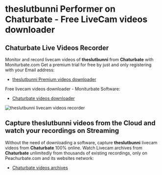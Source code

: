 # theslutbunni Performer on Chaturbate - Free LiveCam videos downloader

## Chaturbate Live Videos Recorder

Monitor and record livecam videos of **theslutbunni** from **Chaturbate** with Moniturbate.com
Get a premium trial for free by just and only registering with your Email address:
* [theslutbunni Premium videos downloader](https://moniturbate.com/request-demo-licence-key.html)

Free livecam videos downloader - Moniturbate Software:
* [Chaturbate videos downloader](https://moniturbate.com/moniturbate-download-software.html)

![theslutbunni livecam videos recorder](https://peachurnet.com/templates/moniturbate-software.png)


## Capture theslutbunni videos from the Cloud and watch your recordings on Streaming

Without the need of downloading a software, capture **theslutbunni** livecam videos from **Chaturbate** 100% online.
Watch Livecam archives from **Chaturbate** unlimitedly from thousands of existing recordings, only on Peachurbate.com and its websites network:
* [Chaturbate videos archives](https://peachurnet.com/)